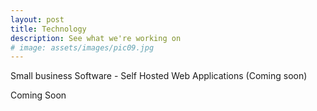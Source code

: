 ```yaml
---
layout: post
title: Technology
description: See what we're working on
# image: assets/images/pic09.jpg
---
```


Small business Software - Self Hosted Web Applications (Coming soon)

Coming Soon